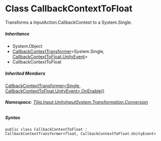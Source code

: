 # Class CallbackContextToFloat

Transforms a InputAction.CallbackContext to a System.Single.

##### Inheritance

* System.Object
* [CallbackContextTransformer]<System.Single, [CallbackContextToFloat.UnityEvent]\>
* CallbackContextToFloat

##### Inherited Members

[CallbackContextTransformer<Single, CallbackContextToFloat.UnityEvent>.OnEnable()]

###### **Namespace**: [Tilia.Input.UnityInputSystem.Transformation.Conversion]

##### Syntax

```
public class CallbackContextToFloat : CallbackContextTransformer<float, CallbackContextToFloat.UnityEvent>
```

[CallbackContextTransformer]: CallbackContextTransformer-2.md
[CallbackContextToFloat.UnityEvent]: CallbackContextToFloat.UnityEvent.md
[CallbackContextTransformer<Single, CallbackContextToFloat.UnityEvent>.OnEnable()]: CallbackContextTransformer-2.md#Tilia_Input_UnityInputSystem_Transformation_Conversion_CallbackContextTransformer_2_OnEnable
[Tilia.Input.UnityInputSystem.Transformation.Conversion]: README.md
